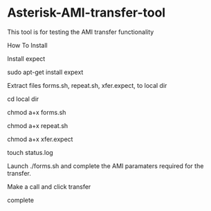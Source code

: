 # Asterisk-AMI-transfer-tool

This tool is for testing the AMI transfer functionality 


How To Install

Install expect

sudo apt-get install expext

Extract files forms.sh, repeat.sh, xfer.expect, to local dir

cd local dir

chmod a+x forms.sh

chmod a+x repeat.sh

chmod a+x xfer.expect

touch status.log

Launch ./forms.sh and complete the AMI paramaters required for the transfer.

Make a call and click transfer 

complete
